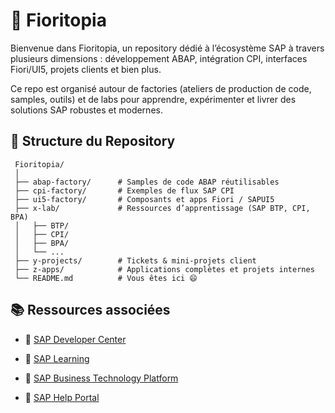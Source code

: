 # 🌸 Fioritopia

Bienvenue dans Fioritopia, un repository dédié à l’écosystème SAP à travers plusieurs dimensions : développement ABAP, intégration CPI, interfaces Fiori/UI5, projets clients et bien plus.

Ce repo est organisé autour de factories (ateliers de production de code, samples, outils) et de labs pour apprendre, expérimenter et livrer des solutions SAP robustes et modernes.

## 🧭 Structure du Repository

     Fioritopia/
     │
     ├── abap-factory/      # Samples de code ABAP réutilisables
     ├── cpi-factory/       # Exemples de flux SAP CPI
     ├── ui5-factory/       # Composants et apps Fiori / SAPUI5
     ├── x-lab/             # Ressources d’apprentissage (SAP BTP, CPI, BPA)
     │   ├── BTP/
     │   ├── CPI/
     │   ├── BPA/
     │   └── ...
     ├── y-projects/        # Tickets & mini-projets client
     ├── z-apps/            # Applications complètes et projets internes
     └── README.md          # Vous êtes ici 😄

## 📚 Ressources associées

- 🔗 [SAP Developer Center](https://developers.sap.com/)

- 🔗 [SAP Learning](https://learning.sap.com/)

- 🔗 [SAP Business Technology Platform](https://www.sap.com/products/technology-platform.html)

- 🔗 [SAP Help Portal](https://help.sap.com/docs/)
